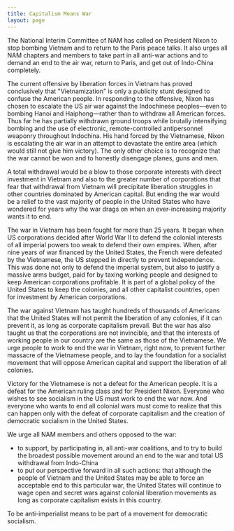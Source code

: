 ```yaml
---
title: Capitalism Means War
layout: page
---
```


The National Interim Committee of NAM has called on President Nixon to stop bombing Vietnam and to return to the Paris peace talks. It also urges all NAM chapters and members to take part in all anti-war actions and to demand an end to the air war, return to Paris, and get out of Indo-China completely. 

The current offensive by liberation forces in Vietnam has proved conclusively that "Vietnamization" is only a publicity stunt designed to confuse the American people. In responding to the offensive, Nixon has chosen to escalate the US air war against the Indochinese peoples—even to bombing Hanoi and Haiphong—rather than to withdraw all American forces. Thus far he has partially withdrawn ground troops while brutally intensifying bombing and the use of electronic, remote-controlled antipersonnel weaponry throughout Indochina. His hand forced by the Vietnamese, Nixon is escalating the air war in an attempt to devastate the entire area (which would still not give him victory). The only other choice is to recognize that the war cannot be won and to honestly disengage planes, guns and men. 

A total withdrawal would be a blow to those corporate interests with direct investment in Vietnam and also to the greater number of corporations that fear that withdrawal from Vietnam will precipitate liberation struggles in other countries dominated by American capital. But ending the war would be a relief to the vast majority of people in the United States who have wondered for years why the war drags on when an ever-increasing majority wants it to end. 

The war in Vietnam has been fought for more than 25 years. It began when US corporations decided after World War II to defend the colonial interests of all imperial powers too weak to defend their own empires. When, after nine years of war financed by the United States, the French were defeated by the Vietnamese, the US stepped in directly to prevent independence. This was done not only to defend the imperial system, but also to justify a massive arms budget, paid for by taxing working people and designed to keep American corporations profitable. It is part of a global policy of the United States to keep the colonies, and all other capitalist countries, open for investment by American corporations. 

The war against Vietnam has taught hundreds of thousands of Americans that the United States will not permit the liberation of any colonies, if it can prevent it, as long as corporate capitalism prevail. But the war has also taught us that the corporations are not invincible, and that the interests of working people in our country are the same as those of the Vietnamese. We urge people to work to end the war in Vietnam, right now, to prevent further massacre of the Vietnamese people, and to lay the foundation for a socialist movement that will oppose American capital and support the liberation of all colonies. 

Victory for the Vietnamese is not a defeat for the American people. It is a defeat for the American ruling class and for President Nixon. Everyone who wishes to see socialism in the US must work to end the war now. And everyone who wants to end all colonial wars must come to realize that this can happen only with the defeat of corporate capitalism and the creation of democratic socialism in the United States. 

We urge all NAM members and others opposed to the war:

- to support, by participating in, all anti-war coalitions, and to try to build the broadest possible movement around an end to the war and total US withdrawal from Indo-China
- to put our perspective forward in all such actions: that although the people of Vietnam and the United States may be able to force an acceptable end to this particular war, the United States will continue to wage open and secret wars against colonial liberation movements as long as corporate capitalism exists in this country. 

To be anti-imperialist means to be part of a movement for democratic socialism.